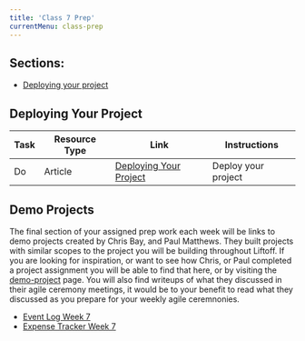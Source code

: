 ```yaml
---
title: 'Class 7 Prep'
currentMenu: class-prep
---
```

## Sections:

- [Deploying your project](#deploying-your-project)

## Deploying Your Project
Task | Resource Type | Link | Instructions
|----|---------------|------|-------------|
Do | Article | [Deploying Your Project](../../articles/deploy-java/) | Deploy your project

## Demo Projects

The final section of your assigned prep work each week will be links to demo projects created by Chris Bay, and Paul Matthews. They built projects with similar scopes to the project you will be building throughout Liftoff. If you are looking for inspiration, or want to see how Chris, or Paul completed a project assignment you will be able to find that here, or by visiting the [demo-project](../../demo-projects/) page. You will also find writeups of what they discussed in their agile ceremony meetings, it would be to your benefit to read what they discussed as you prepare for your weekly agile ceremnonies.

- [Event Log Week 7](../../demo-projects/event-log/#week-7)
- [Expense Tracker Week 7](../../demo-projects/expense-tracker/#week-7)
